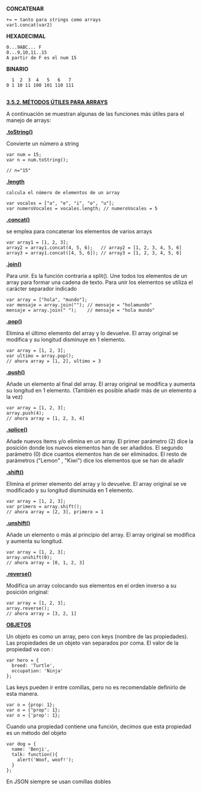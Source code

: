 **CONCATENAR**
```
+= ➡ tanto para strings como arrays
var1.concat(var2)
```


**HEXADECIMAL**
```
0...9ABC... F
0...9,10,11..15
A partir de F es el num 15
```



**BINARIO**
```
  1  2  3  4   5   6   7
0 1 10 11 100 101 110 111
```




##

**<a href="https://www.w3schools.com/js/js_array_methods.asp">3.5.2. MÉTODOS ÚTILES PARA ARRAYS</a>**


A continuación se muestran algunas de las funciones más útiles para el manejo de arrays:
<br>


**<a href="https://www.w3schools.com/jsref/jsref_tostring_number.asp">.toString()</a>**

Convierte un número a string
```
var num = 15;
var n = num.toString();

// n="15" 
```




**<a href="https://www.w3schools.com/jsref/jsref_length_array.asp">.length</a>**
 
```
calcula el número de elementos de un array

var vocales = ["a", "e", "i", "o", "u"];
var numeroVocales = vocales.length; // numeroVocales = 5
```


**<a href="https://www.w3schools.com/jsref/jsref_concat_array.asp">.concat()</a>**

se emplea para concatenar los elementos de varios arrays
```
var array1 = [1, 2, 3];
array2 = array1.concat(4, 5, 6);   // array2 = [1, 2, 3, 4, 5, 6]
array3 = array1.concat([4, 5, 6]); // array3 = [1, 2, 3, 4, 5, 6]
```

**<a href="https://www.w3schools.com/jsref/jsref_join.asp">.join()</a>**

Para unir. Es la función contraria a split(). Une todos los elementos de un array para formar una cadena de texto. Para unir los elementos se utiliza el carácter separador indicado
```
var array = ["hola", "mundo"];
var mensaje = array.join(""); // mensaje = "holamundo"
mensaje = array.join(" ");    // mensaje = "hola mundo"
```


**<a href="https://www.w3schools.com/jsref/jsref_pop.asp">.pop()</a>**

Elimina el último elemento del array y lo devuelve. El array original se modifica y su longitud disminuye en 1 elemento.
```
var array = [1, 2, 3];
var ultimo = array.pop();
// ahora array = [1, 2], ultimo = 3
```


**<a href="https://www.w3schools.com/jsref/jsref_push.asp">.push()</a>**

Añade un elemento al final del array. El array original se modifica y aumenta su longitud en 1 elemento. (También es posible añadir más de un elemento a la vez)
```
var array = [1, 2, 3];
array.push(4);
// ahora array = [1, 2, 3, 4]
```

**<a href="https://www.w3schools.com/jsref/jsref_splice.asp">.splice()</a>**

Añade nuevos items y/o elimina en un array. El primer parámetro (2) dice la posición donde los nuevos elementos han de ser añadidos. El segundo parámetro (0) dice cuantos elementos han de ser eliminados. El resto de parámetros ("Lemon" , "Kiwi") dice los elementos que se han de añadir




**<a href="https://www.w3schools.com/jsref/jsref_shift.asp">.shift()</a>**

Elimina el primer elemento del array y lo devuelve. El array original se ve modificado y su longitud disminuida en 1 elemento.
```
var array = [1, 2, 3];
var primero = array.shift();
// ahora array = [2, 3], primero = 1
```

**<a href="https://www.w3schools.com/jsref/jsref_unshift.asp">.unshift()</a>**

Añade un elemento o más al principio del array. El array original se modifica y aumenta su longitud. 
```
var array = [1, 2, 3];
array.unshift(0);
// ahora array = [0, 1, 2, 3]
```

**<a href="https://www.w3schools.com/jsref/jsref_reverse.asp">.reverse()</a>**

Modifica un array colocando sus elementos en el orden inverso a su posición original:
```
var array = [1, 2, 3];
array.reverse();
// ahora array = [3, 2, 1]
```


**<a href="https://www.w3schools.com/js/js_objects.asp">OBJETOS</a>**

Un objeto es como un array, pero con keys (nombre de las propiedades).
Las propiedades de un objeto van separados por coma. El valor de la propiedad va con :
```
var hero = {
  breed: 'Turtle',
  occupation: 'Ninja'
};
```


Las keys pueden ir entre comillas, pero no es recomendable definirlo de esta manera.
```
var o = {prop: 1};
var o = {"prop": 1};
var o = {'prop': 1};
```

Cuando una propiedad contiene una función, decimos que esta propiedad es un método del objeto
```
var dog = {
  name: 'Benji',
  talk: function(){
    alert('Woof, woof!');
  } 
};
```


En JSON siempre se usan comillas dobles





